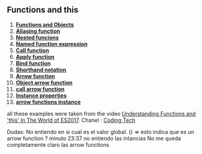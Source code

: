## Functions and this
1. [**Functions and Objects**](1_functions_and_objects.js)<br/>
2. [**Aliasing function**](2_aliasing_function.js)<br/>
3. [**Nested funcions**](3_Nested_funcions.js)<br/>
4. [**Named function expression**](4_Named_function_expression.js)<br/>
5. [**Call function**](5_call_function.js)<br/>
6. [**Apply function**](6_apply_function.js)<br/>
7. [**Bind function**](7_bind_function.js)<br/>
8. [**Shorthand notation**](8_shorthand_notation.js)<br/>
9. [**Arrow function**](9_Arrow_function.js)<br/>
10. [**Object arrow function**](10_Object_arrow_function.js)<br/>
11. [**call arrow function**](11_call_arrow_function.js)<br/>
12. [**Instance properties**](12_instance_properties.js)<br/>
13. [**arrow functions instance**](13_arrow_functions_instance.js)<br/>


all these examples were taken from the video [Understanding Functions and 'this' In The World of ES2017](https://www.youtube.com/watch?v=AOSYY1_np_4). Chanel : [Coding Tech ](https://www.youtube.com/channel/UCtxCXg-UvSnTKPOzLH4wJaQ)

Dudas:
No entiendo en si cual es el valor global.
() => esto indica que es un arrow function ?
minuto 23:37 no entiendo las intancias
No me queda completamente claro las arrow functions